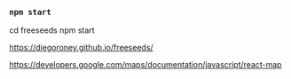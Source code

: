 

### `npm start`



 cd freeseeds
  npm start

https://diegoroney.github.io/freeseeds/

https://developers.google.com/maps/documentation/javascript/react-map